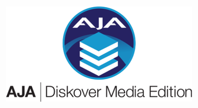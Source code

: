 ![Image: AJA Diskover Media Edition Logo and Icon](images/logo_and_icon_aja_diskover_media_edition_for_light_background.png)
